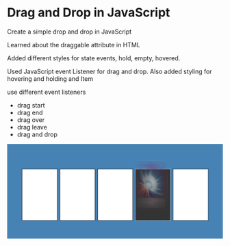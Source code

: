 # Drag and Drop in JavaScript

Create a simple drop and drop in JavaScript

Learned about the draggable attribute in HTML


Added different styles for state events, hold, empty, hovered. 

Used JavaScript event Listener for drag and drop.
Also added styling for hovering and holding and Item


use different event listeners 
- drag start
- drag end
- drag over
- drag leave
- drag and drop

![Image of Drag and Drop](Hover.PNG)